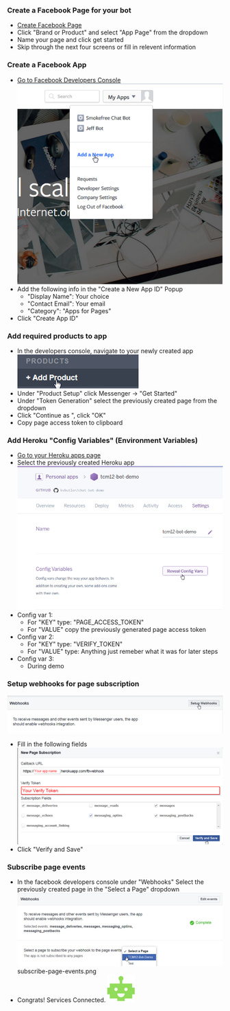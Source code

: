### Create a Facebook Page for your bot

* [Create Facebook Page](https://www.facebook.com/pages/create/)
* Click "Brand or Product" and select "App Page" from the dropdown
* Name your page and click get started
* Skip through the next four screens or fill in relevent information

### Create a Facebook App

* [Go to Facebook Developers Console](https://developers.facebook.com/)
![alt text](https://github.com/kvbutler/images/blob/master/add-facebook-app.png "Add Facebook app")
* Add the following info in the "Create a New App ID" Popup
	- "Display Name": Your choice
	- "Contact Email": Your email
	- "Category": "Apps for Pages"
* Click "Create App ID"

### Add required products to app

* In the developers console, navigate to your newly created app
![alt text](https://github.com/kvbutler/images/blob/master/add-product-to-fb-app.png "Add Product")
* Under "Product Setup" click Messenger -> "Get Started"
* Under "Token Generation" select the previously created page from the dropdown
* Click "Continue as <username>", click "OK"
* Copy page access token to clipboard

### Add Heroku "Config Variables" (Environment Variables)

* [Go to your Heroku apps page](https://dashboard.heroku.com/apps)
* Select the previously created Heroku app
![alt text](https://github.com/kvbutler/images/blob/master/add-config-var.png "Add Config Var")
* Config var 1:
	- For "KEY" type: "PAGE_ACCESS_TOKEN"
	- For "VALUE" copy the previously generated page access token
* Config var 2:
	- For "KEY" type: "VERIFY_TOKEN"
	- For "VALUE" type: Anything just remeber what it was for later steps
* Config var 3:
	- During demo

### Setup webhooks for page subscription

![alt text](https://github.com/kvbutler/images/blob/master/setup-webhook.png "Setup Webhooks")
* Fill in the following fields
![alt text](https://github.com/kvbutler/images/blob/master/webhook-options.png "Webhook options")
* Click "Verify and Save"

### Subscribe page events
* In the facebook developers console under "Webhooks" Select the previously created page in the "Select a Page" dropdown
![alt text](https://github.com/kvbutler/images/blob/master/subscribe-page-events.png "Subscribe page")subscribe-page-events.png
* Congrats! Services Connected. ![alt text](https://github.com/kvbutler/images/blob/master/robot-happy.png "Success options")